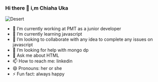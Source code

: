 ### Hi there 👋 i,m Chiaha Uka
![Desert](https://user-images.githubusercontent.com/79012413/111318276-2ecdf300-8665-11eb-9ad1-42d1732123b1.jpg)

- 🔭 I’m currently working at PMT as a junior developer
- 🌱 I’m currently learning javascript
- 👯 I’m looking to collaborate with any idea to complete any issues on javascript
- 🤔 I’m looking for help with  mongo dp
- 💬 Ask me about HTML
- 📫 How to reach me: linkedin
- 😄 Pronouns: her or she
- ⚡ Fun fact: always happy
